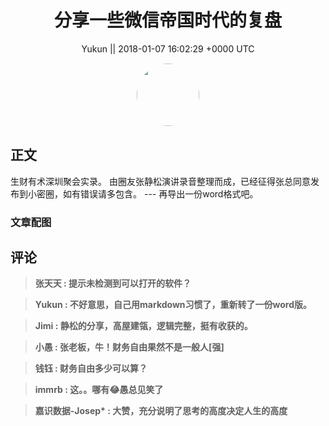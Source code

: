 <h1 align="center">分享一些微信帝国时代的复盘</h1>




<p align="center">
    <a>Yukun || 2018-01-07 16:02:29 &#43;0000 UTC</a>
</p>

<div align="center">
    <img src="https://images.zsxq.com/FjnazYj40dB6VJBBgJfcVajQBLHI?e=1590940799&amp;token=kIxbL07-8jAj8w1n4s9zv64FuZZNEATmlU_Vm6zD:gJs7k7jjRHIoOeHWoiWEL8r9tjc=" width="100" height="100" style="border:1px solid;border-radius:50%; color:#ffffff"/>
</div>




## 正文

<div>
生财有术深圳聚会实录。
由圈友张静松演讲录音整理而成，已经征得张总同意发布到小密圈，如有错误请多包含。
---
再导出一份word格式吧。
</div>

### 文章配图

<div class="image" align="center">

</div>


## 评论

<div align="left">
<div>

<blockquote >
<span> <strong>张天天 : 提示未检测到可以打开的软件？ </strong></span>
</blockquote>

<blockquote >
<span> <strong>Yukun : 不好意思，自己用markdown习惯了，重新转了一份word版。 </strong></span>
</blockquote>

<blockquote >
<span> <strong>Jimi : 静松的分享，高屋建瓴，逻辑完整，挺有收获的。 </strong></span>
</blockquote>

<blockquote >
<span> <strong>小愚 : 张老板，牛！财务自由果然不是一般人[强] </strong></span>
</blockquote>

<blockquote >
<span> <strong>钱钰 : 财务自由多少可以算？ </strong></span>
</blockquote>

<blockquote >
<span> <strong>immrb : 这。。哪有😂愚总见笑了 </strong></span>
</blockquote>

<blockquote >
<span> <strong>嘉识数据-Josep* : 大赞，充分说明了思考的高度决定人生的高度 </strong></span>
</blockquote>

</div>
</div>